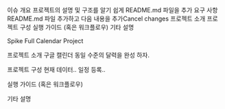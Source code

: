 이슈 개요
프로젝트의 설명 및 구조를 알기 쉽게 README.md 파일을 추가
요구 사항
README.md 파일 추가하고 다음 내용을 추가Cancel changes
프로젝트 소개
프로젝트 구성
실행 가이드 (혹은 워크플로우)
기타 설명

Spike Full Calendar Project

프로젝트 소개
구글 캘린더 동일 수준의 달력을 완성 하자.

프로젝트 구성
현재 데이터..
일정 등록..


실행 가이드 (혹은 워크플로우)

기타 설명
